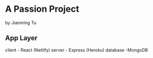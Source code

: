 # A Passion Project 
by Jianming Tu



## App Layer
  client - React (Netlify)
  server - Express (Heroku)
  database -MongoDB
